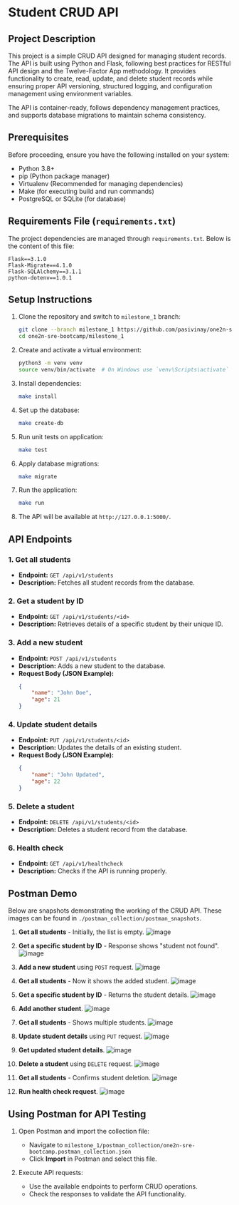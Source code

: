 # Student CRUD API

## Project Description

This project is a simple CRUD API designed for managing student records. The API is built using Python and Flask, following best practices for RESTful API design and the Twelve-Factor App methodology. It provides functionality to create, read, update, and delete student records while ensuring proper API versioning, structured logging, and configuration management using environment variables.

The API is container-ready, follows dependency management practices, and supports database migrations to maintain schema consistency.

## Prerequisites

Before proceeding, ensure you have the following installed on your system:

- Python 3.8+
- pip (Python package manager)
- Virtualenv (Recommended for managing dependencies)
- Make (for executing build and run commands)
- PostgreSQL or SQLite (for database)

## Requirements File (`requirements.txt`)

The project dependencies are managed through `requirements.txt`. Below is the content of this file:

```
Flask==3.1.0
Flask-Migrate==4.1.0
Flask-SQLAlchemy==3.1.1
python-dotenv==1.0.1
```

## Setup Instructions

1. Clone the repository and switch to `milestone_1` branch:
    ```bash
    git clone --branch milestone_1 https://github.com/pasivinay/one2n-sre-bootcamp.git
    cd one2n-sre-bootcamp/milestone_1
    ```

2. Create and activate a virtual environment:
    ```bash
    python3 -m venv venv
    source venv/bin/activate  # On Windows use `venv\Scripts\activate`
    ```

3. Install dependencies:
    ```bash
    make install
    ```

4. Set up the database:
    ```bash
    make create-db
    ```
5. Run unit tests on application:
    ```bash
    make test
    ```

6. Apply database migrations:
    ```bash
    make migrate
    ```

7. Run the application:
    ```bash
    make run
    ```

8. The API will be available at `http://127.0.0.1:5000/`.

## API Endpoints

### 1. Get all students
- **Endpoint:** `GET /api/v1/students`
- **Description:** Fetches all student records from the database.

### 2. Get a student by ID
- **Endpoint:** `GET /api/v1/students/<id>`
- **Description:** Retrieves details of a specific student by their unique ID.

### 3. Add a new student
- **Endpoint:** `POST /api/v1/students`
- **Description:** Adds a new student to the database.
- **Request Body (JSON Example):**
    ```json
    {
        "name": "John Doe",
        "age": 21
    }
    ```

### 4. Update student details
- **Endpoint:** `PUT /api/v1/students/<id>`
- **Description:** Updates the details of an existing student.
- **Request Body (JSON Example):**
    ```json
    {
        "name": "John Updated",
        "age": 22
    }
    ```

### 5. Delete a student
- **Endpoint:** `DELETE /api/v1/students/<id>`
- **Description:** Deletes a student record from the database.

### 6. Health check
- **Endpoint:** `GET /api/v1/healthcheck`
- **Description:** Checks if the API is running properly.


## Postman Demo

Below are snapshots demonstrating the working of the CRUD API. These images can be found in `./postman_collection/postman_snapshots`.

1. **Get all students** - Initially, the list is empty.
   ![image](./milestone_1/postman_collection/postman_snapshots/1-get-all-students-empty.png)

2. **Get a specific student by ID** - Response shows "student not found".
   ![image](./milestone_1/postman_collection/postman_snapshots/2-get-student-not-found.png)

3. **Add a new student** using `POST` request.
   ![image](./milestone_1/postman_collection/postman_snapshots/3-add-student.png)

4. **Get all students** - Now it shows the added student.
   ![image](./milestone_1/postman_collection/postman_snapshots/4-get-all-students-after-addition.png)

5. **Get a specific student by ID** - Returns the student details.
   ![image](./milestone_1/postman_collection/postman_snapshots/5-get-student-by-id.png)

6. **Add another student**.
   ![image](./milestone_1/postman_collection/postman_snapshots/6-add-another-student.png)

7. **Get all students** - Shows multiple students.
   ![image](./milestone_1/postman_collection/postman_snapshots/7-get-all-students-multiple.png)

8. **Update student details** using `PUT` request.
   ![image](./milestone_1/postman_collection/postman_snapshots/8-update-student.png)

9. **Get updated student details**.
   ![image](./milestone_1/postman_collection/postman_snapshots/9-get-updated-student.png)

10. **Delete a student** using `DELETE` request.
    ![image](./milestone_1/postman_collection/postman_snapshots/10-delete-student.png)

11. **Get all students** - Confirms student deletion.
    ![image](./milestone_1/postman_collection/postman_snapshots/11-get-all-after-delete.png)

12. **Run health check request**.
    ![image](./milestone_1/postman_collection/postman_snapshots/12-healthcheck.png)


## Using Postman for API Testing

1. Open Postman and import the collection file:
   - Navigate to `milestone_1/postman_collection/one2n-sre-bootcamp.postman_collection.json`
   - Click **Import** in Postman and select this file.

2. Execute API requests:
   - Use the available endpoints to perform CRUD operations.
   - Check the responses to validate the API functionality.

